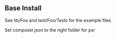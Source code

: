 ## Base Install

See lib/Foo and test/Foo/Tests for the example files

Set composer.json to the right folder for psr
